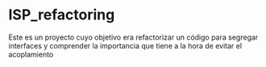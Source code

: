 # ISP_refactoring
Este es un proyecto cuyo objetivo era refactorizar un código para segregar interfaces y comprender la importancia que tiene a la hora de evitar el acoplamiento
